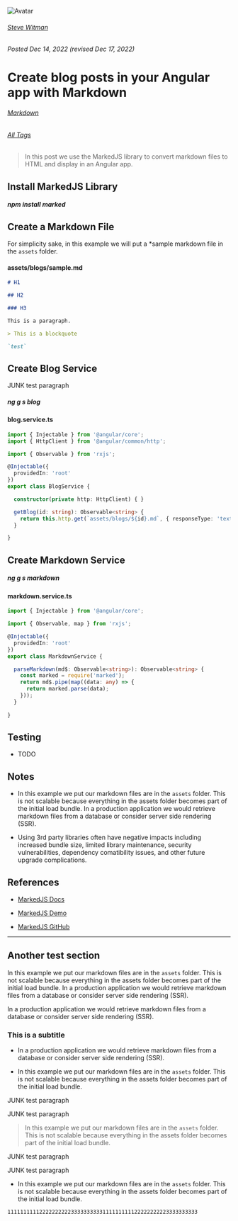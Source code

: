 ![Avatar](/assets/images/steve-50.png)


###### [Steve Witman](https://stevewitman.com)
###### Posted Dec 14, 2022 (revised Dec 17, 2022)

# Create blog posts in your Angular app with Markdown


###### [Markdown](https://angular.io)

###### [All Tags](https://angular.io)

> In this post we use the MarkedJS library to convert markdown files to HTML and display in an Angular app.

## Install MarkedJS Library

##### npm install marked
    
## Create a Markdown File

For simplicity sake, in this example we will put a *sample markdown file in the `assets` folder.

#### assets/blogs/sample.md

```md
# H1

## H2

### H3

This is a paragraph.

> This is a blockquote

`test`
```


## Create Blog Service

JUNK test paragraph

##### ng g s blog

#### blog.service.ts

```ts
import { Injectable } from '@angular/core';
import { HttpClient } from '@angular/common/http';

import { Observable } from 'rxjs';

@Injectable({
  providedIn: 'root'
})
export class BlogService {

  constructor(private http: HttpClient) { }

  getBlog(id: string): Observable<string> {
    return this.http.get(`assets/blogs/${id}.md`, { responseType: 'text' });
  }

}
```

## Create Markdown Service

##### ng g s markdown

#### markdown.service.ts

```ts
import { Injectable } from '@angular/core';

import { Observable, map } from 'rxjs';

@Injectable({
  providedIn: 'root'
})
export class MarkdownService {

  parseMarkdown(md$: Observable<string>): Observable<string> {
    const marked = require('marked');
    return md$.pipe(map((data: any) => {
      return marked.parse(data);
    }));
  }
  
}
```

## Testing

- TODO

## Notes

- In this example we put our markdown files are in the `assets` folder. This is not scalable because everything in the assets folder becomes part of the initial load bundle. In a production application we would retrieve markdown files from a database or consider server side rendering (SSR).

- Using 3rd party libraries often have negative impacts including increased bundle size, limited library maintenance, security vulnerabilities, dependency comatibility issues, and other future upgrade complications.

## References

- [MarkedJS Docs](https://marked.js.org)

- [MarkedJS Demo](https://marked.js.org/demo/)

- [MarkedJS GitHub](https://github.com/markedjs/marked)

---

## Another test section

In this example we put our markdown files are in the `assets` folder. This is not scalable because everything in the assets folder becomes part of the initial load bundle. In a production application we would retrieve markdown files from a database or consider server side rendering (SSR).

In a production application we would retrieve markdown files from a database or consider server side rendering (SSR).

### This is a subtitle

- In a production application we would retrieve markdown files from a database or consider server side rendering (SSR).

- In this example we put our markdown files are in the `assets` folder. This is not scalable because everything in the assets folder becomes part of the initial load bundle.

JUNK test paragraph

JUNK test paragraph

> In this example we put our markdown files are in the `assets` folder. This is not scalable because everything in the assets folder becomes part of the initial load bundle.

JUNK test paragraph

JUNK test paragraph

- In this example we put our markdown files are in the `assets` folder. This is not scalable because everything in the assets folder becomes part of the initial load bundle.


```
111111111122222222223333333333111111111122222222223333333333
  ```